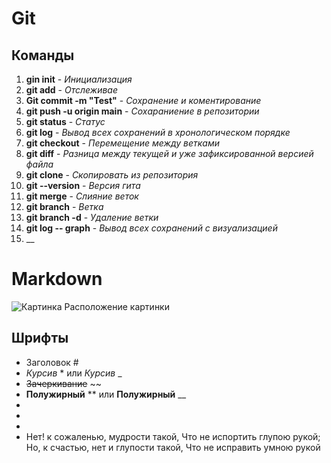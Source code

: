 # **Git**
## Команды
1.  __gin init__ - *Инициализация*
2.  __git add__ - *Отслеживае*
3.  __Git commit -m "Test"__ - *Сохранение и коментирование*
4.  __git push -u origin main__ - *Сохараниение в репозитории*
5.  __git status__ - *Статус*
6.  __git log__ - *Вывод всех сохранений в хронологическом порядке*
7.  __git checkout__ - *Перемещение между ветками*
8.  __git diff__ - *Разница между текущей и уже зафиксированной версией файла*
9.  __git clone__ - *Скопировать из репозитория*
10. __git --version__ - *Версия гита*
11. __git merge__ - *Слияние веток*
12. __git branch__ - *Ветка*
13. __git branch -d__ - *Удаление ветки*
14. __git log -- graph__ - *Вывод всех сохранений с визуализацией*
15.  __



# Markdown
![Картинка](../images/Introduction.png) Расположение картинки
## Шрифты
* Заголовок #
* *Курсив* * или _Курсив_ _
* ~~Зачеркивание~~ ~~
* **Полужирный** ** или __Полужирный__ __
*
*
*
* Нет! к сожаленью, мудрости такой, Что не испортить глупою рукой; Но, к счастью, нет и глупости такой, Что не исправить умною рукой